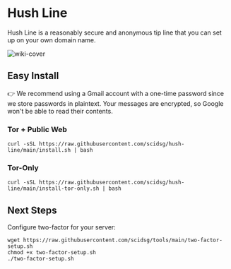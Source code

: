 # Hush Line
Hush Line is a reasonably secure and anonymous tip line that you can set up on your own domain name.

![wiki-cover](https://user-images.githubusercontent.com/28545431/235570788-51e55fe0-8774-453d-a3bf-5517b6d27e60.png)

## Easy Install
👉 We recommend using a Gmail account with a one-time password since we store passwords in plaintext.
Your messages are encrypted, so Google won't be able to read their contents.

### Tor + Public Web
```
curl -sSL https://raw.githubusercontent.com/scidsg/hush-line/main/install.sh | bash
```

### Tor-Only
```
curl -sSL https://raw.githubusercontent.com/scidsg/hush-line/main/install-tor-only.sh | bash
```

## Next Steps
Configure two-factor for your server:
```
wget https://raw.githubusercontent.com/scidsg/tools/main/two-factor-setup.sh
chmod +x two-factor-setup.sh
./two-factor-setup.sh
```
